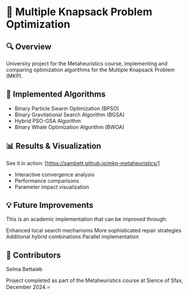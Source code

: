 # 🎯 Multiple Knapsack Problem Optimization

## 🔍 Overview
University project for the Metaheuristics course, implementing and comparing optimization algorithms for the Multiple Knapsack Problem (MKP).

## 🚀 Implemented Algorithms 
- Binary Particle Swarm Optimization (BPSO)
- Binary Gravitational Search Algorithm (BGSA)
- Hybrid PSO-GSA Algorithm
- Binary Whale Optimization Algorithm (BWOA)

## 📊 Results & Visualization
See it in action: [https://sambett.github.io/mkp-metaheuristics/]
- Interactive convergence analysis
- Performance comparisons
- Parameter impact visualization

## 💡 Future Improvements
This is an academic implementation that can be improved through:

Enhanced local search mechanisms
More sophisticated repair strategies
Additional hybrid combinations
Parallel implementation

## 👥 Contributors

Selma Bettaieb

Project completed as part of the Metaheuristics course at Sience of Sfax, December 2024.⭐
